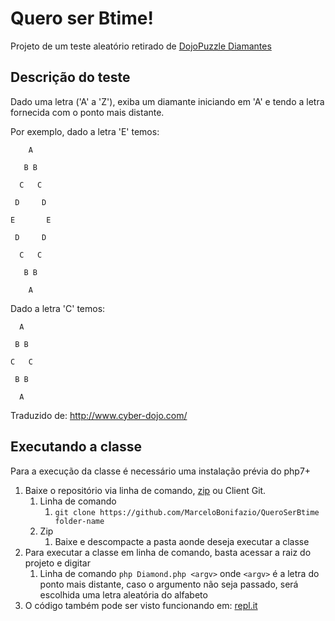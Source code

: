 # Quero ser Btime!

Projeto de um teste aleatório retirado de [DojoPuzzle Diamantes](http://dojopuzzles.com/problemas/exibe/diamantes/)

## Descrição do teste

Dado uma letra ('A' a 'Z'), exiba um diamante iniciando em 'A' e tendo a letra fornecida com o ponto mais distante.

Por exemplo, dado a letra 'E' temos:

```
    A   

   B B

  C   C

 D     D

E       E 

 D     D 

  C   C

   B B

    A
```
 

Dado a letra 'C' temos:

```
  A

 B B

C   C

 B B

  A
```

Traduzido de: http://www.cyber-dojo.com/

## Executando a classe

Para a execução da classe é necessário uma instalação prévia do php7+

1. Baixe o repositório via linha de comando, [zip](https://github.com/MarceloBonifazio/QueroSerBtime/archive/master.zip) ou Client Git.
   1. Linha de comando
      1. ``git clone https://github.com/MarceloBonifazio/QueroSerBtime folder-name``
   1. Zip
      1. Baixe e descompacte a pasta aonde deseja executar a classe
1. Para executar a classe em linha de comando, basta acessar a raiz do projeto e digitar
   1. Linha de comando ``php Diamond.php <argv>`` onde ``<argv>`` é a letra do ponto mais distante, caso o argumento não seja passado, será escolhida uma letra aleatória do alfabeto
1. O código também pode ser visto funcionando em: [repl.it](https://repl.it/@marcelobonifazio/SadAmusingSites)
